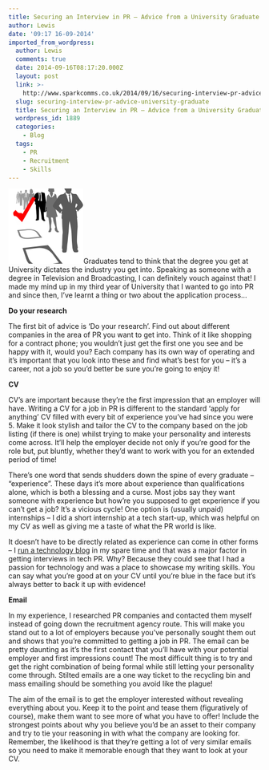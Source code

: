 ```yaml
---
title: Securing an Interview in PR – Advice from a University Graduate
author: Lewis
date: '09:17 16-09-2014'
imported_from_wordpress:
  author: Lewis
  comments: true
  date: 2014-09-16T08:17:20.000Z
  layout: post
  link: >-
    http://www.sparkcomms.co.uk/2014/09/16/securing-interview-pr-advice-university-graduate/
  slug: securing-interview-pr-advice-university-graduate
  title: Securing an Interview in PR – Advice from a University Graduate
  wordpress_id: 1889
  categories:
    - Blog
  tags:
    - PR
    - Recruitment
    - Skills
---
```


![job](job-150x150.png)Graduates tend to think that the degree you get at University dictates the industry you get into. Speaking as someone with a degree in Television and Broadcasting, I can definitely vouch against that! I made my mind up in my third year of University that I wanted to go into PR and since then, I’ve learnt a thing or two about the application process…

**Do your research**

The first bit of advice is ‘Do your research’. Find out about different companies in the area of PR you want to get into. Think of it like shopping for a contract phone; you wouldn’t just get the first one you see and be happy with it, would you? Each company has its own way of operating and it’s important that you look into these and find what’s best for you – it’s a career, not a job so you’d better be sure you’re going to enjoy it!

**CV**

CV’s are important because they’re the first impression that an employer will have. Writing a CV for a job in PR is different to the standard ‘apply for anything’ CV filled with every bit of experience you’ve had since you were 5. Make it look stylish and tailor the CV to the company based on the job listing (if there is one) whilst trying to make your personality and interests come across. It’ll help the employer decide not only if you’re good for the role but, put bluntly, whether they’d want to work with you for an extended period of time!

There’s one word that sends shudders down the spine of every graduate – “experience”. These days it’s more about experience than qualifications alone, which is both a blessing and a curse. Most jobs say they want someone with experience but how’re you supposed to get experience if you can’t get a job? It’s a vicious cycle! One option is (usually unpaid) internships – I did a short internship at a tech start-up, which was helpful on my CV as well as giving me a taste of what the PR world is like.

It doesn’t have to be directly related as experience can come in other forms – I [run a technology blog](http://www.thestrandblog.co.uk/) in my spare time and that was a major factor in getting interviews in tech PR. Why? Because they could see that I had a passion for technology and was a place to showcase my writing skills. You can say what you’re good at on your CV until you’re blue in the face but it’s always better to back it up with evidence!

**Email**

In my experience, I researched PR companies and contacted them myself instead of going down the recruitment agency route. This will make you stand out to a lot of employers because you’ve personally sought them out and shows that you’re committed to getting a job in PR. The email can be pretty daunting as it’s the first contact that you’ll have with your potential employer and first impressions count! The most difficult thing is to try and get the right combination of being formal while still letting your personality come through. Stilted emails are a one way ticket to the recycling bin and mass emailing should be something you avoid like the plague!

The aim of the email is to get the employer interested without revealing everything about you. Keep it to the point and tease them (figuratively of course), make them want to see more of what you have to offer! Include the strongest points about why you believe you’d be an asset to their company and try to tie your reasoning in with what the company are looking for. Remember, the likelihood is that they’re getting a lot of very similar emails so you need to make it memorable enough that they want to look at your CV. 
